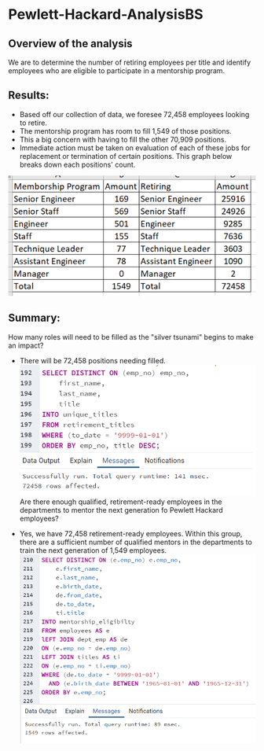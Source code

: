 # Pewlett-Hackard-AnalysisBS
## Overview of the analysis
We are to determine the number of retiring employees per title and identify employees who are eligible to participate in a mentorship program. 

## Results:
- Based off our collection of data, we foresee 72,458 employees looking to retire. 
- The mentorship program has room to fill 1,549 of those positions.
- This a big concern with having to fill the other 70,909 positions.
- Immediate action must be taken on evaluation of each of these jobs for replacement or termination of certain positions. This graph below breaks down each positions' count. <br/>

![InfoTables](Pictures/InfoTables.png)<br/>

## Summary:
How many roles will need to be filled as the "silver tsunami" begins to make an impact?

- There will be 72,458 positions needing filled. <br/>
![totalemplyreplace](Pictures/totalemplyreplace.png)<br/>
Are there enough qualified, retirement-ready employees in the departments to mentor the next generation fo Pewlett Hackard employees?

- Yes, we have 72,458 retirement-ready employees. Within this group, there are a sufficient number of qualified mentors in the departments to train the next generation of 1,549 employees. <br/>
![totalementorreplace](Pictures/totalmentorreplace.png)<br/>
